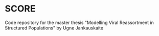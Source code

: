 # SCORE
Code repository for the master thesis "Modelling Viral Reassortment in Structured Populations" by Ugne Jankauskaite
